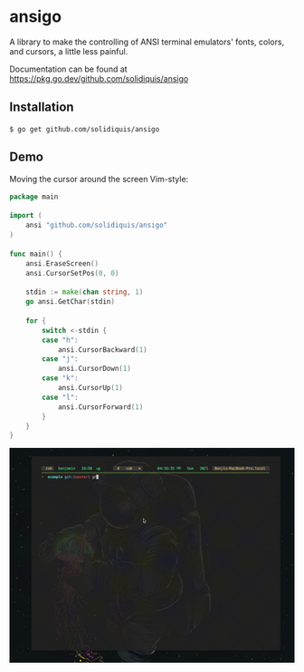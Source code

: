 # ansigo
A library to make the controlling of ANSI terminal emulators' fonts, colors, and cursors, a little less painful.

Documentation can be found at https://pkg.go.dev/github.com/solidiquis/ansigo

## Installation
```
$ go get github.com/solidiquis/ansigo
```

## Demo
Moving the cursor around the screen Vim-style:
```go
package main

import (
	ansi "github.com/solidiquis/ansigo"
)

func main() {
	ansi.EraseScreen()
	ansi.CursorSetPos(0, 0)

	stdin := make(chan string, 1)
	go ansi.GetChar(stdin)

	for {
		switch <-stdin {
		case "h":
			ansi.CursorBackward(1)
		case "j":
			ansi.CursorDown(1)
		case "k":
			ansi.CursorUp(1)
		case "l":
			ansi.CursorForward(1)
		}
	}
}
```
<img src="https://github.com/solidiquis/solidiquis/blob/master/assets/ansigo_demo.gif?raw=true">

